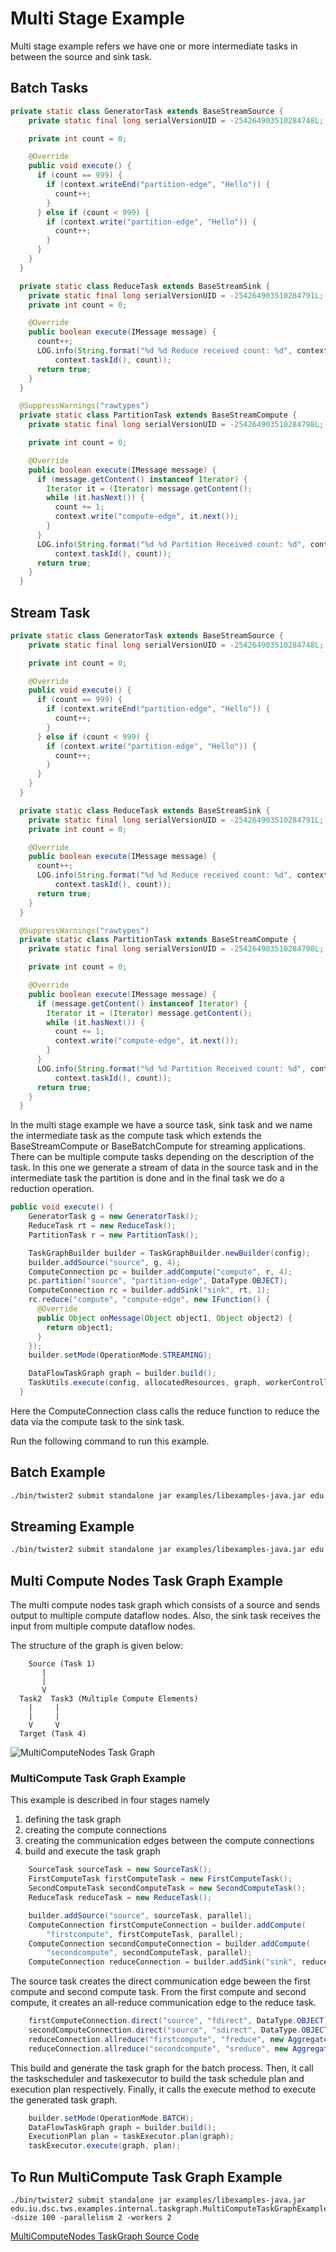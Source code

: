 # Multi Stage Example

Multi stage example refers we have one or more intermediate tasks in between the source and sink 
task. 

## Batch Tasks

```java
private static class GeneratorTask extends BaseStreamSource {
    private static final long serialVersionUID = -254264903510284748L;

    private int count = 0;

    @Override
    public void execute() {
      if (count == 999) {
        if (context.writeEnd("partition-edge", "Hello")) {
          count++;
        }
      } else if (count < 999) {
        if (context.write("partition-edge", "Hello")) {
          count++;
        }
      }
    }
  }

  private static class ReduceTask extends BaseStreamSink {
    private static final long serialVersionUID = -254264903510284791L;
    private int count = 0;

    @Override
    public boolean execute(IMessage message) {
      count++;
      LOG.info(String.format("%d %d Reduce received count: %d", context.getWorkerId(),
          context.taskId(), count));
      return true;
    }
  }

  @SuppressWarnings("rawtypes")
  private static class PartitionTask extends BaseStreamCompute {
    private static final long serialVersionUID = -254264903510284798L;

    private int count = 0;

    @Override
    public boolean execute(IMessage message) {
      if (message.getContent() instanceof Iterator) {
        Iterator it = (Iterator) message.getContent();
        while (it.hasNext()) {
          count += 1;
          context.write("compute-edge", it.next());
        }
      }
      LOG.info(String.format("%d %d Partition Received count: %d", context.getWorkerId(),
          context.taskId(), count));
      return true;
    }
  }
```

## Stream Task  

```java
private static class GeneratorTask extends BaseStreamSource {
    private static final long serialVersionUID = -254264903510284748L;

    private int count = 0;

    @Override
    public void execute() {
      if (count == 999) {
        if (context.writeEnd("partition-edge", "Hello")) {
          count++;
        }
      } else if (count < 999) {
        if (context.write("partition-edge", "Hello")) {
          count++;
        }
      }
    }
  }

  private static class ReduceTask extends BaseStreamSink {
    private static final long serialVersionUID = -254264903510284791L;
    private int count = 0;

    @Override
    public boolean execute(IMessage message) {
      count++;
      LOG.info(String.format("%d %d Reduce received count: %d", context.getWorkerId(),
          context.taskId(), count));
      return true;
    }
  }

  @SuppressWarnings("rawtypes")
  private static class PartitionTask extends BaseStreamCompute {
    private static final long serialVersionUID = -254264903510284798L;

    private int count = 0;

    @Override
    public boolean execute(IMessage message) {
      if (message.getContent() instanceof Iterator) {
        Iterator it = (Iterator) message.getContent();
        while (it.hasNext()) {
          count += 1;
          context.write("compute-edge", it.next());
        }
      }
      LOG.info(String.format("%d %d Partition Received count: %d", context.getWorkerId(),
          context.taskId(), count));
      return true;
    }
  }

```

In the multi stage example we have a source task, sink task and we name the intermediate task 
as the compute task which extends the BaseStreamCompute or BaseBatchCompute for streaming applications. There can 
be multiple compute tasks depending on the description of the task. In this one we
generate a stream of data in the source task and in the intermediate task the partition
is done and in the final task we do a reduction operation. 


```java 
public void execute() {
    GeneratorTask g = new GeneratorTask();
    ReduceTask rt = new ReduceTask();
    PartitionTask r = new PartitionTask();

    TaskGraphBuilder builder = TaskGraphBuilder.newBuilder(config);
    builder.addSource("source", g, 4);
    ComputeConnection pc = builder.addCompute("compute", r, 4);
    pc.partition("source", "partition-edge", DataType.OBJECT);
    ComputeConnection rc = builder.addSink("sink", rt, 1);
    rc.reduce("compute", "compute-edge", new IFunction() {
      @Override
      public Object onMessage(Object object1, Object object2) {
        return object1;
      }
    });
    builder.setMode(OperationMode.STREAMING);

    DataFlowTaskGraph graph = builder.build();
    TaskUtils.execute(config, allocatedResources, graph, workerController);
  }
```

Here the ComputeConnection class calls the reduce function to reduce the data via the compute 
task to the sink task. 

Run the following command to run this example. 

## Batch Example

```bash
./bin/twister2 submit standalone jar examples/libexamples-java.jar edu.iu.dsc.tws.examples.task.batch.MultiStageGraph
```

## Streaming Example

```bash
./bin/twister2 submit standalone jar examples/libexamples-java.jar edu.iu.dsc.tws.examples.task.streaming.MultiStageGraph
```

## Multi Compute Nodes Task Graph Example

The multi compute nodes task graph which consists of a source and sends output to multiple compute 
dataflow nodes. Also, the sink task receives the input from multiple compute dataflow nodes.

The structure of the graph is given below:

```text
    Source (Task 1)
       |
       |
       V
  Task2  Task3 (Multiple Compute Elements)
    |     |
    |     |
    V     V
  Target (Task 4)
```

  ![MultiComputeNodes Task Graph](assets/multicompute_taskgraph.png)
 
### MultiCompute Task Graph Example

This example is described in four stages namely 
1. defining the task graph
2. creating the compute connections 
3. creating the communication edges between the compute connections 
4. build and execute the task graph

```java 
    SourceTask sourceTask = new SourceTask();
    FirstComputeTask firstComputeTask = new FirstComputeTask();
    SecondComputeTask secondComputeTask = new SecondComputeTask();
    ReduceTask reduceTask = new ReduceTask();
```

```java 
    builder.addSource("source", sourceTask, parallel);
    ComputeConnection firstComputeConnection = builder.addCompute(
        "firstcompute", firstComputeTask, parallel);
    ComputeConnection secondComputeConnection = builder.addCompute(
        "secondcompute", secondComputeTask, parallel);
    ComputeConnection reduceConnection = builder.addSink("sink", reduceTask, parallel);
```

The source task creates the direct communication edge beween the first compute and second compute 
task. From the first compute and second compute, it creates an all-reduce communication edge to 
the reduce task.

```java 
    firstComputeConnection.direct("source", "fdirect", DataType.OBJECT);
    secondComputeConnection.direct("source", "sdirect", DataType.OBJECT);
    reduceConnection.allreduce("firstcompute", "freduce", new Aggregator(), DataType.OBJECT);
    reduceConnection.allreduce("secondcompute", "sreduce", new Aggregator(), DataType.OBJECT);
```

This build and generate the task graph for the batch process. Then, it call the taskscheduler and 
taskexecutor to build the task schedule plan and execution plan respectively. Finally, it calls
the execute method to execute the generated task graph. 
 
```java 
    builder.setMode(OperationMode.BATCH);
    DataFlowTaskGraph graph = builder.build();
    ExecutionPlan plan = taskExecutor.plan(graph);
    taskExecutor.execute(graph, plan);
```

## To Run MultiCompute Task Graph Example

```text
./bin/twister2 submit standalone jar examples/libexamples-java.jar edu.iu.dsc.tws.examples.internal.taskgraph.MultiComputeTaskGraphExample -dsize 100 -parallelism 2 -workers 2 
```

[MultiComputeNodes TaskGraph Source Code](https://github.com/DSC-SPIDAL/twister2/blob/master/twister2/examples/src/java/edu/iu/dsc/tws/examples/task/streaming/MultiStageGraph.java)
